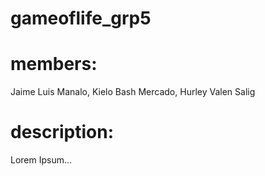 # gameoflife_grp5
# members:
Jaime Luis Manalo, Kielo Bash Mercado, Hurley Valen Salig

# description:
Lorem Ipsum...
